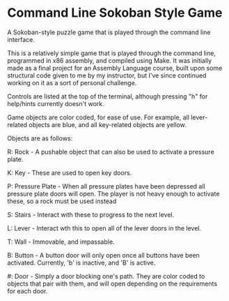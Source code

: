 # Command Line Sokoban Style Game
A Sokoban-style puzzle game that is played through the command line interface. 

This is a relatively simple game that is played through the command line, programmed in x86 assembly, and compiled using Make. It was initially made as a final project for an Assembly Language course, built upon some structural code given to me by my instructor, but I've since continued working on it as a sort of personal challenge. 


Controls are listed at the top of the terminal, although pressing "h" for help/hints currently doesn't work.

Game objects are color coded, for ease of use. For example, all lever-related objects are blue, and all key-related objects are yellow.


Objects are as follows:

R: Rock - A pushable object that can also be used to activate a pressure plate.

K: Key - These are used to open key doors.

P: Pressure Plate - When all pressure plates have been depressed all pressure plate doors will open. The player is not heavy enough to activate these, so a rock must be used instead

S: Stairs - Interact with these to progress to the next level. 

L: Lever - Interact wth this to open all of the lever doors in the level.

T: Wall - Immovable, and impassable.

B: Button - A button door will only open once all buttons have been activated. Currently, 'b' is inactive, and 'B' is active.

#: Door - Simply a door blocking one's path. They are color coded to objects that pair with them, and will open depending on the requirements for each door.
